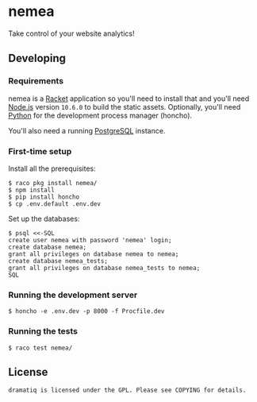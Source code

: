 # nemea

Take control of your website analytics!


## Developing

### Requirements

nemea is a [Racket] application so you'll need to install that and
you'll need [Node.js] version `10.6.0` to build the static assets.
Optionally, you'll need [Python] for the development process manager
(honcho).

You'll also need a running [PostgreSQL] instance.

### First-time setup

Install all the prerequisites:

    $ raco pkg install nemea/
    $ npm install
    $ pip install honcho
    $ cp .env.default .env.dev

Set up the databases:

    $ psql <<-SQL
    create user nemea with password 'nemea' login;
    create database nemea;
    grant all privileges on database nemea to nemea;
    create database nemea_tests;
    grant all privileges on database nemea_tests to nemea;
    SQL

### Running the development server

    $ honcho -e .env.dev -p 8000 -f Procfile.dev

### Running the tests

    $ raco test nemea/


## License

    dramatiq is licensed under the GPL. Please see COPYING for details.


[Racket]: https://racket-lang.org
[Python]: https://python.org
[Node.js]: https://nodejs.org
[PostgreSQL]: https://www.postgresql.org

